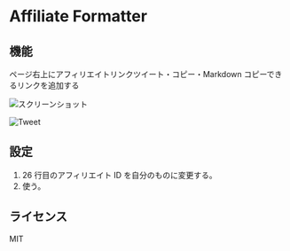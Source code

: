 # Affiliate Formatter

## 機能

ページ右上にアフィリエイトリンクツイート・コピー・Markdown コピーできるリンクを追加する

![スクリーンショット](https://i.imgur.com/bsVzqSl.png)

![Tweet](https://i.imgur.com/SnE6xol.png)

## 設定

1. 26 行目のアフィリエイト ID を自分のものに変更する。
2. 使う。

## ライセンス

MIT

